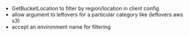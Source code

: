 - GetBucketLocation to filter by region/location in client config
- allow argument to leftovers for a particular category like (leftovers aws s3)
- accept an environment name for filtering
